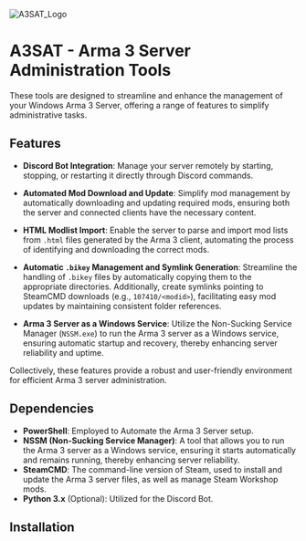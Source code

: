 ![A3SAT_Logo](https://github.com/user-attachments/assets/c12b4ff3-41c3-4370-80ce-dfe9c6f3abd4)

# A3SAT - Arma 3 Server Administration Tools

These tools are designed to streamline and enhance the management of your Windows Arma 3 Server, offering a range of features to simplify administrative tasks.

## Features

- **Discord Bot Integration**: Manage your server remotely by starting, stopping, or restarting it directly through Discord commands.

- **Automated Mod Download and Update**: Simplify mod management by automatically downloading and updating required mods, ensuring both the server and connected clients have the necessary content.

- **HTML Modlist Import**: Enable the server to parse and import mod lists from `.html` files generated by the Arma 3 client, automating the process of identifying and downloading the correct mods.

- **Automatic `.bikey` Management and Symlink Generation**: Streamline the handling of `.bikey` files by automatically copying them to the appropriate directories. Additionally, create symlinks pointing to SteamCMD downloads (e.g., `107410/<modid>`), facilitating easy mod updates by maintaining consistent folder references.

- **Arma 3 Server as a Windows Service**: Utilize the Non-Sucking Service Manager (`NSSM.exe`) to run the Arma 3 server as a Windows service, ensuring automatic startup and recovery, thereby enhancing server reliability and uptime.

Collectively, these features provide a robust and user-friendly environment for efficient Arma 3 server administration.

## Dependencies

- **PowerShell**: Employed to Automate the Arma 3 Server setup.​
- **NSSM (Non-Sucking Service Manager)**: A tool that allows you to run the Arma 3 server as a Windows service, ensuring it starts automatically and remains running, thereby enhancing server reliability.
- **SteamCMD**: The command-line version of Steam, used to install and update the Arma 3 server files, as well as manage Steam Workshop mods.
- **Python 3.x** (Optional): Utilized for the Discord Bot.​

## Installation

